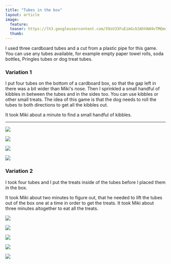 ```yaml
---
title: "Tubes in the box"
layout: article
image:
  feature:
  teaser: https://lh3.googleusercontent.com/59zU33FuEimGcb3AhhNA9vTMQmoLExWRPjdc5dGFabWbzOYAc-EQXlzvnxjRWl1gRbOLtbpiDyj4BXdYJRgtZsc-V32Qpfv2vFkIWKhCInHpgs53EFd3vA_8cpHlUEkd0pRMlURyuHihWB0sV7tRptL3z9J_H8XUtmFTHsMMYlQiDpBV5rkNZn4BB6TdVktZjE302ceLajLT7vqKA36BoFt8USe_zy2FV85Muhl6p1aekqJAgGWkZMSPqOw9dVUjoYzvi6P9tUE4wg0suDMXX2_y9nmT307YjYB0s3-dtNv1tudkYhUdYZqcAD1nYlCsCeuD6eaeuIX2ur7z2QLhbDbL8kfzWcVR1O_SsQdTFmw-n_uDDkBjG6aiyQd4krf-PEKBLjox00TF5p1ph5INMiiIkd5D1UFpTrk31l4TtBwQvMTqDQnqs34RvnVuhfxYu07n971ArHrL6y-O72Tcz0KRwg3N9_nIYeUVVaNbz_u9BdbQ3bPYQ6c5F5xxmf2deq6gjm_jOH0GabccqC-ABvtwU4SvfhogS_fHT8LdRtE=w245
  thumb:
---
```


I used three cardboard tubes and a cut from a plastic pipe for this game. You can use any tubes available, for example empty paper towel rolls, soda bottles, Pringles tubes or dog treat tubes.

### Variation 1

I put four tubes on the bottom of a cardboard box, so that the gap left in there was a bit wider than Miki's nose. Then I sprinkled a small handful of kibbles in between the tubes and in the sides too. You can use kibbles or other small treats. The idea of this game is that the dog needs to roll the tubes to both directions to get all the kibbles out.

It took Miki about a minute to find a small handful of kibbles.

---

[![](https://lh3.googleusercontent.com/Hq7vsh6Tag44RDHM3KjxKBrdxoITavBu3mm8UI_8HpW_qfw9fHy2GETMe5kdYlE5VY2vSV3QXT_AVcMBkWEs2ZvAb_l7Zup7qdBG0AbRsGWvcCNXb5QD950LsMLdW3hCVU_jrpUmLQm9KgmzC9iA9tjFta3HbyuqGBzVdohWEoMlgj-5pggB2KesOhORCkefBfUB73HHxeJp-Ie_83aMpOPrA-QwWcaFdaDAMtCi2iaMt21H24hJEZQaxJcz9i9te6dO81_YTcCu6WcrZZ9ncwRBCgNkDTK9YpYJBTV4Ua-9it6wL9OGSQ6OoEMh7ukY2bqQQTyY9w7iCVffm8k-AnlEG_WaDNJD-GhHkeSsg9pvdoXiAAy_5bbcrKCe2oCoKwiolc43Xfi-HqAgbTjhff7AN82JXp0hYmW-mqxMMJGOkIEEV61uTIxflr8aGXtaXKGYJuK710Tb8XJnDS2VxEWaXgoaKLJbpgF5WJjTuiP-RFvBbMoHKkBleTPAeH-A0-DWNse5C09sqwIycYU7CumC2GlOU3N1WGGiaVPSyhU=w800)](https://lh3.googleusercontent.com/Hq7vsh6Tag44RDHM3KjxKBrdxoITavBu3mm8UI_8HpW_qfw9fHy2GETMe5kdYlE5VY2vSV3QXT_AVcMBkWEs2ZvAb_l7Zup7qdBG0AbRsGWvcCNXb5QD950LsMLdW3hCVU_jrpUmLQm9KgmzC9iA9tjFta3HbyuqGBzVdohWEoMlgj-5pggB2KesOhORCkefBfUB73HHxeJp-Ie_83aMpOPrA-QwWcaFdaDAMtCi2iaMt21H24hJEZQaxJcz9i9te6dO81_YTcCu6WcrZZ9ncwRBCgNkDTK9YpYJBTV4Ua-9it6wL9OGSQ6OoEMh7ukY2bqQQTyY9w7iCVffm8k-AnlEG_WaDNJD-GhHkeSsg9pvdoXiAAy_5bbcrKCe2oCoKwiolc43Xfi-HqAgbTjhff7AN82JXp0hYmW-mqxMMJGOkIEEV61uTIxflr8aGXtaXKGYJuK710Tb8XJnDS2VxEWaXgoaKLJbpgF5WJjTuiP-RFvBbMoHKkBleTPAeH-A0-DWNse5C09sqwIycYU7CumC2GlOU3N1WGGiaVPSyhU=s0)

[![](https://lh3.googleusercontent.com/B6xDWVyf1IZ8TkeIZi1USwJYZADQ95cpQ9Dq8UreXhrg9jMIs74Q-C9u70ggLxljIWZpfSZwfmgPZ38AjKckzTWtU-wpU9ikgKpaX9SKDyfeW3L0f1wsBnfVNiPOooSegh1rDCC-wDZmbFtqudJq_xpcSwjuM6l_vU1ierQLGTYl9cd6mCjAj-Cn-qZh-5J9iftCt3W3NJQopaZFHtDSm_2N4JhqpsHYKhwL2_JUPke4OGbAxcL4woreRr2ef_HF5wwOaqWFSIE_G7UbAv1wyKmGP_w1SRswRso9uxkspQqP4t9DgKYyuPM-ExCUkSFZ_W3qBshCxHhp4aWuKhUhMx1A2N7993drKm88K7bl46CU588TY8U8rHIa_LWLBjKrHxaSqtcRdt-PjhiGdnPWKdaE7SNAJ6yGCeDKSumrHRNdsNGOmO58ZZZgP_HnqvGuPozGmu8j3CkuBI-5e9HRnfX0MP_KNIGawamlN3_KlHZJ8aCne_nVR1d2q570P4etOAmt4dKPYY7u_52lY9z1swY2Ft4nYYMxdjWYA9lCIJc=w800)](https://lh3.googleusercontent.com/B6xDWVyf1IZ8TkeIZi1USwJYZADQ95cpQ9Dq8UreXhrg9jMIs74Q-C9u70ggLxljIWZpfSZwfmgPZ38AjKckzTWtU-wpU9ikgKpaX9SKDyfeW3L0f1wsBnfVNiPOooSegh1rDCC-wDZmbFtqudJq_xpcSwjuM6l_vU1ierQLGTYl9cd6mCjAj-Cn-qZh-5J9iftCt3W3NJQopaZFHtDSm_2N4JhqpsHYKhwL2_JUPke4OGbAxcL4woreRr2ef_HF5wwOaqWFSIE_G7UbAv1wyKmGP_w1SRswRso9uxkspQqP4t9DgKYyuPM-ExCUkSFZ_W3qBshCxHhp4aWuKhUhMx1A2N7993drKm88K7bl46CU588TY8U8rHIa_LWLBjKrHxaSqtcRdt-PjhiGdnPWKdaE7SNAJ6yGCeDKSumrHRNdsNGOmO58ZZZgP_HnqvGuPozGmu8j3CkuBI-5e9HRnfX0MP_KNIGawamlN3_KlHZJ8aCne_nVR1d2q570P4etOAmt4dKPYY7u_52lY9z1swY2Ft4nYYMxdjWYA9lCIJc=s0)

[![](https://lh3.googleusercontent.com/iSfHO__V3eVfWwxgVWuac-OMRaIz16kT1IDO1f9SJRcFuBegjP6T0IuGe2YzEGvmNVVXIEKSV4q4h6SIghw5ZHrtFdKpuBnTyDRb4QftFHhmEnC62QnlGU7FiaBkddFI8ZtrMwWVawU7YuXMH7hWCAs5qnR6h0Kklm9yj9EPeUmwgl6ePRtXH3-YcqH-jwAqyCOWpsDtjse1_bwZfLzSjiy3BA8xFsccCGkpSZk5i6gCrSdAkZvT_LlIyOxsjquc8hykhRwwSB7sCU69iJxwBXJgkwCOCXGYsJAMp1fq1mij3YOHxD4ZmmWfLYjox1t9SHEKjesxctF7ndokO6U4FBpmWyoTiD2WeuyXJ2i7YEgs2j5-JPk-ulkta-D1LstZmFPxpQqt-orzwKahxJGvrBdcMCZhUsbig4XLhgkcaUZlY2xl5FhS1Xah03HzwmuEhOQv-G2hvgZso5HEpSGtomzLpUgrSbu86kkom-l4bkk4nuH9EDzJgXXKrNlYm9R1j7Arv0yxdTHolO46fEXWQmEtFLObAtFaz5aMA-Bz4cE=w800)](https://lh3.googleusercontent.com/iSfHO__V3eVfWwxgVWuac-OMRaIz16kT1IDO1f9SJRcFuBegjP6T0IuGe2YzEGvmNVVXIEKSV4q4h6SIghw5ZHrtFdKpuBnTyDRb4QftFHhmEnC62QnlGU7FiaBkddFI8ZtrMwWVawU7YuXMH7hWCAs5qnR6h0Kklm9yj9EPeUmwgl6ePRtXH3-YcqH-jwAqyCOWpsDtjse1_bwZfLzSjiy3BA8xFsccCGkpSZk5i6gCrSdAkZvT_LlIyOxsjquc8hykhRwwSB7sCU69iJxwBXJgkwCOCXGYsJAMp1fq1mij3YOHxD4ZmmWfLYjox1t9SHEKjesxctF7ndokO6U4FBpmWyoTiD2WeuyXJ2i7YEgs2j5-JPk-ulkta-D1LstZmFPxpQqt-orzwKahxJGvrBdcMCZhUsbig4XLhgkcaUZlY2xl5FhS1Xah03HzwmuEhOQv-G2hvgZso5HEpSGtomzLpUgrSbu86kkom-l4bkk4nuH9EDzJgXXKrNlYm9R1j7Arv0yxdTHolO46fEXWQmEtFLObAtFaz5aMA-Bz4cE=s0)

[![](https://lh3.googleusercontent.com/mLln5yk-FEiGG6pURSakfWwFLv8b5phh1qNHBAUn0eHGqoOhhkeYUVCD90W7-Rb800bUjYSQOxMUUzKcwSRYnyLKWbwYJkIPvbD7wbyV1gdmyd9lzOut7tZpfddfrobFq2XTbepVN5PwcJTS_MRw7zsEF3UUR7VAKCY5siOBet5wX4BagxyjoqwgC-BXfiEu4WEBkOlra0TNC5BGq0uSTysKp2DiTnFHlWVKtEZugHj4sgbCdVc3YfEIBat4ck2zl-2dliMp86f0e0wOiZXkSslYc3UEWPT_Hmi24ccwzYu_u18R4SqFpXbPLfAgTYZMaREI0NYJN8ZpHvaSP2gEON76v1FAtWi17lGjvXp5WhrxfyQhSqnS_DT2KE9EtoE7_A5JEe5hryFYsHHzjYChjVS1-PW75CeFoDbUBdssM9JqBPzkXh0JcHN58H5SmCU_PuO7QmbXtziM6MkucTQKEzK22iCA_TthtcnqYpuqqs3mygjNlUdOua_EsYsFf2axQHPQvOMth-hMOkYmMvXeD6q16g-w4813Ph8wkIaZ-go=w800)](https://lh3.googleusercontent.com/mLln5yk-FEiGG6pURSakfWwFLv8b5phh1qNHBAUn0eHGqoOhhkeYUVCD90W7-Rb800bUjYSQOxMUUzKcwSRYnyLKWbwYJkIPvbD7wbyV1gdmyd9lzOut7tZpfddfrobFq2XTbepVN5PwcJTS_MRw7zsEF3UUR7VAKCY5siOBet5wX4BagxyjoqwgC-BXfiEu4WEBkOlra0TNC5BGq0uSTysKp2DiTnFHlWVKtEZugHj4sgbCdVc3YfEIBat4ck2zl-2dliMp86f0e0wOiZXkSslYc3UEWPT_Hmi24ccwzYu_u18R4SqFpXbPLfAgTYZMaREI0NYJN8ZpHvaSP2gEON76v1FAtWi17lGjvXp5WhrxfyQhSqnS_DT2KE9EtoE7_A5JEe5hryFYsHHzjYChjVS1-PW75CeFoDbUBdssM9JqBPzkXh0JcHN58H5SmCU_PuO7QmbXtziM6MkucTQKEzK22iCA_TthtcnqYpuqqs3mygjNlUdOua_EsYsFf2axQHPQvOMth-hMOkYmMvXeD6q16g-w4813Ph8wkIaZ-go=s0)

### Variation 2

I took four tubes and I put the treats inside of the tubes before I placed them in the box.

It took Miki about two minutes to figure out, that he needed to lift the tubes out of the box one at a time in order to get the treats. It took Miki about three minutes altogether to eat all the treats.

[![](https://lh3.googleusercontent.com/CeYgGkpf5FB6f-Nidv5oGvnFafZn2ltK1PEwVHgTVgsn-HgGPAR2t_RkwLVZibiiS-C3DplRTKZ9Or87CIP6zqqnCuOFgiV8-pS_I2Wi9ysGsGyHwwxyGBNu_rm_garL7yF1yebtgd-vOJMzSKotOWc14muQO1L6LmW6wjSGNBTgtu4_Ma3pI_z0udJ2dLdnlYivZ1S6etrgrar5iRkJKfmnyr_oWc7V7e6H2JPZKoc5lJvD_La3y7nzky_3E8gBsVDe_kGycCVJD7IFhCDUUU7TTcr0r4A1_3LYOHH6-oBKPc9QP70TOcMWYp8qi_Ism8O7TXkKWsCmxt5DhjvXWgxmljh7nHkS4eaJnyOt29h0sA1SeUxiw1tOt3VycfoiG2iLk9kmAJTd8f4B01wyfigEuRCMrYB7wNh0g6iCP6UsoUkDRFTmJLu0WRcstLKq0kxC9l94Tu5Bt_syuztgP1zTLwoT6MM6g6vqFdBUM0jJTPxjTiWWmsaOAnYwHbowc7zCJIlMVw99gChreGKaqwO2EugEoYLwUPWpJeC6fE0=w800)](https://lh3.googleusercontent.com/CeYgGkpf5FB6f-Nidv5oGvnFafZn2ltK1PEwVHgTVgsn-HgGPAR2t_RkwLVZibiiS-C3DplRTKZ9Or87CIP6zqqnCuOFgiV8-pS_I2Wi9ysGsGyHwwxyGBNu_rm_garL7yF1yebtgd-vOJMzSKotOWc14muQO1L6LmW6wjSGNBTgtu4_Ma3pI_z0udJ2dLdnlYivZ1S6etrgrar5iRkJKfmnyr_oWc7V7e6H2JPZKoc5lJvD_La3y7nzky_3E8gBsVDe_kGycCVJD7IFhCDUUU7TTcr0r4A1_3LYOHH6-oBKPc9QP70TOcMWYp8qi_Ism8O7TXkKWsCmxt5DhjvXWgxmljh7nHkS4eaJnyOt29h0sA1SeUxiw1tOt3VycfoiG2iLk9kmAJTd8f4B01wyfigEuRCMrYB7wNh0g6iCP6UsoUkDRFTmJLu0WRcstLKq0kxC9l94Tu5Bt_syuztgP1zTLwoT6MM6g6vqFdBUM0jJTPxjTiWWmsaOAnYwHbowc7zCJIlMVw99gChreGKaqwO2EugEoYLwUPWpJeC6fE0=s0)

[![](https://lh3.googleusercontent.com/sc4weladK34YM5lledU3pTwmzOO61RML9gfG4Et2QnvKVRnwHJmW99XxpcV7rpPQq6enMuJoR5VDu01GweQQ5KQLgHfIpCacc2eZ0E3AeaQd5-IvaVp9KMZp_KKCoHbnb87gjwAif27IpUR1m4JjsZSfJCNn49xo_vYeYc7tcq4YqA0E_wBDPfIU91cL61vNvEUGQHh2GFQ2jszi_mYj0GqluLSeMBYluVY1oWXLpGXMRwyhi6boLRwvhtYzzIZ43FpIzxlVWjQiW77VYlpsWigGv_HW4wdtDgV2uylwwgLye_kLex2etSYeXV5YxQfiGIl4GA-KL9Zb-588_-WkfLBgXHnqz-S8ovXGdWzX03Sd8Pn4WlC-59LpiSxU0OmjJYYVKMhiJbZ7CmQTAJ7r7jaClo6yEkuC64CGAWVSL-M8lR2YZw-VhOIwSMh0m1FWad86bw4UYdSQQLlrAmD1xgHkSGJYKd-faZfnFfV5Nngq139p8UvC012ripMm40Imk0L0b5UrXa-kBVc-kQZ9n77BAHD-XFwSkiJphTTRHUU=w800)](https://lh3.googleusercontent.com/sc4weladK34YM5lledU3pTwmzOO61RML9gfG4Et2QnvKVRnwHJmW99XxpcV7rpPQq6enMuJoR5VDu01GweQQ5KQLgHfIpCacc2eZ0E3AeaQd5-IvaVp9KMZp_KKCoHbnb87gjwAif27IpUR1m4JjsZSfJCNn49xo_vYeYc7tcq4YqA0E_wBDPfIU91cL61vNvEUGQHh2GFQ2jszi_mYj0GqluLSeMBYluVY1oWXLpGXMRwyhi6boLRwvhtYzzIZ43FpIzxlVWjQiW77VYlpsWigGv_HW4wdtDgV2uylwwgLye_kLex2etSYeXV5YxQfiGIl4GA-KL9Zb-588_-WkfLBgXHnqz-S8ovXGdWzX03Sd8Pn4WlC-59LpiSxU0OmjJYYVKMhiJbZ7CmQTAJ7r7jaClo6yEkuC64CGAWVSL-M8lR2YZw-VhOIwSMh0m1FWad86bw4UYdSQQLlrAmD1xgHkSGJYKd-faZfnFfV5Nngq139p8UvC012ripMm40Imk0L0b5UrXa-kBVc-kQZ9n77BAHD-XFwSkiJphTTRHUU=s0)

[![](https://lh3.googleusercontent.com/w9WaORhQpjRGAtuqXVskOwy4fSYDmjPZ0MrIUtY_aFgOEZxhsC9uvwqUQMCwYDxIjFP2g2JqNyYMzDpfS5Gp3IHEw0CQPlP5AundkcuQc39BpUDp_dqKdMIUgLyZZBd1wLumnii3UjaYzK2-dIGibjgjvBksHsJ9ogLJdpPPb0rz-eIt752npUuMYQWuwuUPCP2qG9KmSrcv2ZJLe4sorBrmi_hnKryBAXKZuGTQf1uvkKHhVYQTwCSCPTTDbVfvSgT4F5vRDLIXHVzdcu0rv6CXkorV9QPN_KO-oUBsnTZekFvrIF9U7Oi2tl9Q9IUoiABoOhS5UbpDCKVOws4bPVV15uy7085_5PKSJBsFjWAS5t4qc4S4LO8JtCj_p7Oz0t-TNyt6qEGGrYB0-FK9SR3RpZWCpVEnp-C81AcNcYpAxURS9ROVAKrXMjEmGJixfWBhb38XaqlmdNLArqr9AzMJqCD5aqVAlItPuyatWG5qgq3K-8OaQ04LEP2FxusEWsqL7Y85ksKCyRzDD8nklvKmkSLkfmouFxzV2AGi3u4=w800)](https://lh3.googleusercontent.com/w9WaORhQpjRGAtuqXVskOwy4fSYDmjPZ0MrIUtY_aFgOEZxhsC9uvwqUQMCwYDxIjFP2g2JqNyYMzDpfS5Gp3IHEw0CQPlP5AundkcuQc39BpUDp_dqKdMIUgLyZZBd1wLumnii3UjaYzK2-dIGibjgjvBksHsJ9ogLJdpPPb0rz-eIt752npUuMYQWuwuUPCP2qG9KmSrcv2ZJLe4sorBrmi_hnKryBAXKZuGTQf1uvkKHhVYQTwCSCPTTDbVfvSgT4F5vRDLIXHVzdcu0rv6CXkorV9QPN_KO-oUBsnTZekFvrIF9U7Oi2tl9Q9IUoiABoOhS5UbpDCKVOws4bPVV15uy7085_5PKSJBsFjWAS5t4qc4S4LO8JtCj_p7Oz0t-TNyt6qEGGrYB0-FK9SR3RpZWCpVEnp-C81AcNcYpAxURS9ROVAKrXMjEmGJixfWBhb38XaqlmdNLArqr9AzMJqCD5aqVAlItPuyatWG5qgq3K-8OaQ04LEP2FxusEWsqL7Y85ksKCyRzDD8nklvKmkSLkfmouFxzV2AGi3u4=s0)

[![](https://lh3.googleusercontent.com/VESdwVZwJ2vxh67dXpo0wh1KrMQ9Yw1Ki2e0BF5M4IxPImJ-A6KSytfyMhhO2xD8K6vtZ3qyhG2lDyWHqVLmigJFhbE-P7xAoKQRTGg0tkzN-tbS6VlmpXbFh48-m5k5HrXRYHAkiZiJXFw_-rMILD8vZDrYzwrygI1tEdxKSIzCeXYNksoTuZVpflop1s6hrtX-FJMTjuwjRBr_xchKuSa6VDuDoS3NZOokzMhqr4VIrGCaZVdFYngn98F98p_6-TYD8yVcy6Pr9DOTWo7gghjZA4D90v2KTxIGzkj8Rws70KU3hGpf2pwCaKS9E1Icyt22SOR_VtKdwcWeSMVxm0QPLxj57jhkS7MfeKSZKGpH5NPDxQmWZ3TfYiD2GoAsXhV9HIGEXwC88QgSB9v6ar_z_tLSehDt0HFNGFZqPE32jgXaQJyDMa7WJsQIjlAESvrzHl8uwISyw-6SGCb6N_dXagBkrgpT15mMLmF9krEMxZXdJujV0qLbA2TkpnQtRICN98YeKtGJNjguNI9Vt4Yhzw3XEWj-GEiA5GESLsE=w800)](https://lh3.googleusercontent.com/VESdwVZwJ2vxh67dXpo0wh1KrMQ9Yw1Ki2e0BF5M4IxPImJ-A6KSytfyMhhO2xD8K6vtZ3qyhG2lDyWHqVLmigJFhbE-P7xAoKQRTGg0tkzN-tbS6VlmpXbFh48-m5k5HrXRYHAkiZiJXFw_-rMILD8vZDrYzwrygI1tEdxKSIzCeXYNksoTuZVpflop1s6hrtX-FJMTjuwjRBr_xchKuSa6VDuDoS3NZOokzMhqr4VIrGCaZVdFYngn98F98p_6-TYD8yVcy6Pr9DOTWo7gghjZA4D90v2KTxIGzkj8Rws70KU3hGpf2pwCaKS9E1Icyt22SOR_VtKdwcWeSMVxm0QPLxj57jhkS7MfeKSZKGpH5NPDxQmWZ3TfYiD2GoAsXhV9HIGEXwC88QgSB9v6ar_z_tLSehDt0HFNGFZqPE32jgXaQJyDMa7WJsQIjlAESvrzHl8uwISyw-6SGCb6N_dXagBkrgpT15mMLmF9krEMxZXdJujV0qLbA2TkpnQtRICN98YeKtGJNjguNI9Vt4Yhzw3XEWj-GEiA5GESLsE=s0)

[![](https://lh3.googleusercontent.com/KrMYH3CCu5KfKC49ohHkGckmAeoCayaz_jJDm8NlZGZRJwO4g_9APL0wereT0A5O0b24bTtudbQeRJWr707vchlzAFkh5O-h55NcKHop8h_yApPrDX7lK14eeoOf0ILyC9vA1lQFVs2pX61xMyncbHHqrlz0yG8xIU58Y_ORiHfwNFqR7op09kCcdCe9M8HwPzhxY-0duJ8FbnUHIG70gTCb6esJIhbetvgYUAM7QiHHZNN1Etfs79IEzWlCUfzgrCnsP0IEoLXUPXMAZwjJyy2EKc-cxd4obVjv3i90xNq73skf_FIrtAO7tYRETp0kCGNvmI6PFmKWOKj5fvg3sDPjK1WTIA7XYFyga6if0Fu4mQyn2B893vOQp_5VTmpQvVvtlpQu0eu3RU23JQ4R5WsQN65ArIecnHk5JgrcDV9TjsgcqDynMlxiQYX03BRLXaZx_VMHGOGyfM_ZkUYDhkrAGTVhuA_gnTb8PQ7wD3Xqha7t7rszj8l5labW6lFo6PWi2mldnwt4kcLm10zXnbg5nspJT7mfcvtEKoNVR_E=w800)](https://lh3.googleusercontent.com/KrMYH3CCu5KfKC49ohHkGckmAeoCayaz_jJDm8NlZGZRJwO4g_9APL0wereT0A5O0b24bTtudbQeRJWr707vchlzAFkh5O-h55NcKHop8h_yApPrDX7lK14eeoOf0ILyC9vA1lQFVs2pX61xMyncbHHqrlz0yG8xIU58Y_ORiHfwNFqR7op09kCcdCe9M8HwPzhxY-0duJ8FbnUHIG70gTCb6esJIhbetvgYUAM7QiHHZNN1Etfs79IEzWlCUfzgrCnsP0IEoLXUPXMAZwjJyy2EKc-cxd4obVjv3i90xNq73skf_FIrtAO7tYRETp0kCGNvmI6PFmKWOKj5fvg3sDPjK1WTIA7XYFyga6if0Fu4mQyn2B893vOQp_5VTmpQvVvtlpQu0eu3RU23JQ4R5WsQN65ArIecnHk5JgrcDV9TjsgcqDynMlxiQYX03BRLXaZx_VMHGOGyfM_ZkUYDhkrAGTVhuA_gnTb8PQ7wD3Xqha7t7rszj8l5labW6lFo6PWi2mldnwt4kcLm10zXnbg5nspJT7mfcvtEKoNVR_E=s0)
